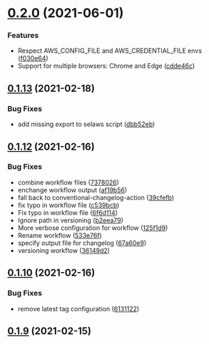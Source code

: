 # [0.2.0](https://github.com/s-group-dev/ad-aws-login/compare/v0.1.13...v0.2.0) (2021-06-01)


### Features

* Respect AWS_CONFIG_FILE and AWS_CREDENTIAL_FILE envs ([f030e64](https://github.com/s-group-dev/ad-aws-login/commit/f030e649c9eed18a18a8d1616d89bfac715a2f10))
* Support for multiple browsers: Chrome and Edge ([cdde46c](https://github.com/s-group-dev/ad-aws-login/commit/cdde46cc825e086b7be555a7eda6ae463ff0449a))



## [0.1.13](https://github.com/s-group-dev/ad-aws-login/compare/v0.1.12...v0.1.13) (2021-02-18)


### Bug Fixes

* add missing export to selaws script ([dbb52eb](https://github.com/s-group-dev/ad-aws-login/commit/dbb52eb34cdf99f8e85203501a59d9a49317ac3d))



## [0.1.12](https://github.com/s-group-dev/ad-aws-login/compare/v0.1.10...v0.1.12) (2021-02-16)


### Bug Fixes

* combine workflow files ([7378026](https://github.com/s-group-dev/ad-aws-login/commit/7378026348fa789e7167fc5afae57d1d5a6a2872))
* enchange workflow output ([af19b56](https://github.com/s-group-dev/ad-aws-login/commit/af19b56eed6bc73ddb578a1027f28e9d56a788a1))
* fall back to conventional-changelog-action ([39cfefb](https://github.com/s-group-dev/ad-aws-login/commit/39cfefb15f22a26b9af5cc925c399ec92f9a1fc8))
* fix typo in workflow file ([c539bcb](https://github.com/s-group-dev/ad-aws-login/commit/c539bcb20dfb8bb079918597688e0a4ecf642a63))
* Fix typo in workflow file ([6f6d114](https://github.com/s-group-dev/ad-aws-login/commit/6f6d1147b8617142b0738bc546ea1bec2adeb543))
* Ignore path in versioning ([b2eea79](https://github.com/s-group-dev/ad-aws-login/commit/b2eea7908b8913427364c62a0bbfd9794163802f))
* More verbose configuration for workflow ([125f1d9](https://github.com/s-group-dev/ad-aws-login/commit/125f1d92587f01ca7edf794e96f57564a13d3021))
* Rename workflow ([533e76f](https://github.com/s-group-dev/ad-aws-login/commit/533e76f2ca1a1f75535545944b722128ff41b8c1))
* specify output file for changelog ([67a60e9](https://github.com/s-group-dev/ad-aws-login/commit/67a60e95809da605e95110cddf2e30f8cdcd88ff))
* versioning workflow ([36149d2](https://github.com/s-group-dev/ad-aws-login/commit/36149d22f8ff612511be10e1722a24d5d8e37a4e))



## [0.1.10](https://github.com/s-group-dev/ad-aws-login/compare/v0.1.9...v0.1.10) (2021-02-16)


### Bug Fixes

* remove latest tag configuration ([6131122](https://github.com/s-group-dev/ad-aws-login/commit/61311225a3ec682e3dd328803d7d7591d86ccc27))



## [0.1.9](https://github.com/s-group-dev/ad-aws-login/compare/v0.1.8...v0.1.9) (2021-02-15)



